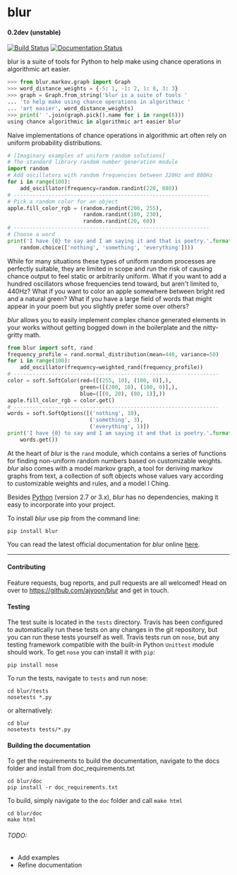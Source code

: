 # blur
#### 0.2dev (unstable)

[![Build Status](https://travis-ci.org/ajyoon/blur.svg?branch=0.2dev)](https://travis-ci.org/ajyoon/blur)  [![Documentation Status](https://readthedocs.org/projects/blur/badge/?version=latest)](http://blur.readthedocs.io/en/latest/?badge=latest)

blur is a suite of tools for Python to help make using chance operations in
algorithmic art easier.

```python
>>> from blur.markov.graph import Graph
>>> word_distance_weights = {-5: 1, -1: 2, 1: 8, 3: 3}
>>> graph = Graph.from_string('blur is a suite of tools '
... 'to help make using chance operations in algorithmic '
... 'art easier', word_distance_weights)
>>> print(' '.join(graph.pick().name for i in range(8)))
using chance algorithmic in algorithmic art easier blur
```

Naive implementations of chance operations in algorithmic art often rely
on uniform probability distributions.

```python
# [Imaginary examples of uniform random solutions]
# The standard library random number generation module
import random
# Add oscillators with random frequencies between 220Hz and 880Hz
for i in range(100):
    add_oscillator(frequency=random.randint(220, 880))
# --------------------------------------------------------------
# Pick a random color for an object
apple.fill_color_rgb = (random.randint(200, 255),
                        random.randint(180, 230),
                        random.randint(20, 60))
# --------------------------------------------------------------
# Choose a word
print('I have {0} to say and I am saying it and that is poetry.'.format(
    random.choice(['nothing', 'something', 'everything'])))
```
While for many situations these types of uniform random processes are perfectly
suitable, they are limited in scope and run the risk of causing chance output
to feel static or arbitrarily uniform. What if you want to add a hundred
oscillators whose frequencies tend toward, but aren't limited to, 440Hz? What
if you want to color an apple somewhere between bright red and a natural green?
What if you have a large field of words that might appear in your poem but you
slightly prefer some over others?

*blur* allows you to easily implement complex chance generated elements
in your works without getting bogged down in the boilerplate and the
nitty-gritty math.

```python
from blur import soft, rand
frequency_profile = rand.normal_distribution(mean=440, variance=50)
for i in range(100):
    add_oscillator(frequency=weighted_rand(frequency_profile))
# -----------------------------------------------------------------
color = soft.SoftColor(red=([(255, 10), (100, 0)],),
                       green=([(200, 10), (100, 0)],),
                       blue=([(0, 20), (80, 1)],))
apple.fill_color_rgb = color.get()
# -----------------------------------------------------------------
words = soft.SoftOptions([('nothing', 10),
                          ('something', 3),
                          ('everything', 1)])
print('I have {0} to say and I am saying it and that is poetry.'.format(
    words.get())
```

At the heart of *blur* is the ``rand`` module, which contains a series of
functions for finding non-uniform random numbers based on customizable weights.
*blur* also comes with a model markov graph, a tool for deriving markov graphs
from text, a collection of soft objects whose values vary according to
customizable weights and rules, and a model I Ching.

Besides [Python](https://www.python.org/) (version 2.7 or 3.x),
*blur* has no dependencies, making it easy to incorporate into your project.

To install *blur* use pip from the command line:

    pip install blur

You can read the latest official documentation for *blur* online
[here](blur.readthedocs.io/en/latest/).

***

#### Contributing
Feature requests, bug reports, and pull requests are all welcomed!
Head on over to https://github.com/ajyoon/blur and get in touch.


#### Testing
The test suite is located in the `tests` directory. Travis has been
configured to automatically run these tests on any changes in the
git repository, but you can run these tests yourself as well.
Travis tests run on `nose`, but any testing framework compatible
with the built-in Python `Unittest` module should work. To get `nose`
you can install it with `pip`:

    pip install nose

To run the tests, navigate to `tests` and run nose:

    cd blur/tests
    nosetests *.py

or alternatively:

    cd blur
    nosetests tests/*.py

#### Building the documentation
To get the requirements to build the documentation, navigate to
the docs folder and install from doc_requirements.txt

    cd blur/doc
    pip install -r doc_requirements.txt

To build, simply navigate to the ``doc`` folder and call ``make html``

    cd blur/doc
    make html

###### TODO:
* Add examples
* Refine documentation
